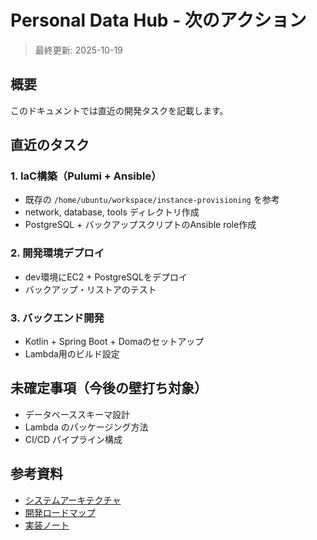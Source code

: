 # Personal Data Hub - 次のアクション

> 最終更新: 2025-10-19

## 概要

このドキュメントでは直近の開発タスクを記載します。

## 直近のタスク

### 1. IaC構築（Pulumi + Ansible）
- 既存の `/home/ubuntu/workspace/instance-provisioning` を参考
- network, database, tools ディレクトリ作成
- PostgreSQL + バックアップスクリプトのAnsible role作成

### 2. 開発環境デプロイ
- dev環境にEC2 + PostgreSQLをデプロイ
- バックアップ・リストアのテスト

### 3. バックエンド開発
- Kotlin + Spring Boot + Domaのセットアップ
- Lambda用のビルド設定

## 未確定事項（今後の壁打ち対象）
- データベーススキーマ設計
- Lambda のパッケージング方法
- CI/CD パイプライン構成

## 参考資料

- [システムアーキテクチャ](../architecture.md)
- [開発ロードマップ](roadmap.md)
- [実装ノート](implementation-notes.md)
